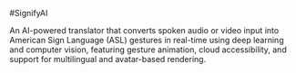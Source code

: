 #SignifyAI

An AI-powered translator that converts spoken audio or video input into American Sign Language (ASL) gestures in real-time using deep learning and computer vision, featuring gesture animation, cloud accessibility, and support for multilingual and avatar-based rendering.
